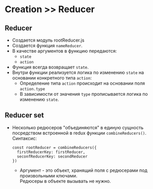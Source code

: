 # Creation >> Reducer

## Reducer
- Создается модуль rootReducer.js
- Создается функция `nameReducer`.
- В качестве аргументов в функцию передаются:
  - `state`  
  - `action`
- Функция всегда возвращает `state`.
- Внутри функции реализуется логика по изменению `state` на основании конкретного типа `action`:
  - Определение типа `action` происходит на основании поля `action.type`
  - В зависимости от значения `type` прописывается логика по изменению `state`.

## Reducer set
- Несколько редюсеров "объединяются" в единую сущность посредством встроенной в redux функции `combineReducers()`.  
Синтаксис:

  ```
  const rootReducer = combineReducers({
    firstReducerKey: firstReducer,
    seconfReducerKey: secondReducer
  })
  ```
  - Аргумент - это объект, хранящий поля с редюсерами под произвольными ключами.  
  Редюсеры в объекте вызывать не нужно.